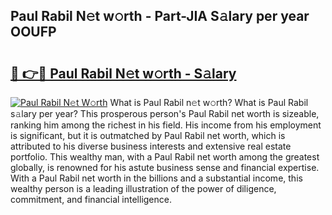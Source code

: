 ## Paul Rabil N𝚎t w𝚘rth - Part-JIA S𝚊lary per year OOUFP

# <h2><a href="http://gc0j0m.nevu.top/?p=Paul+Rabil">🔗 👉🔴 Paul Rabil N𝚎t w𝚘rth - S𝚊lary</a></h2>

[![Paul Rabil N𝚎t W𝚘rth](https://i.imgur.com/Oavwk0R.jpeg)](http://gc0j0m.nevu.top/?p=Paul+Rabil)
What is Paul Rabil n𝚎t w𝚘rth? What is Paul Rabil s𝚊lary per year?
This prosperous person's Paul Rabil net worth is sizeable, ranking him among the richest in his field. His income from his employment is significant, but it is outmatched by Paul Rabil net worth, which is attributed to his diverse business interests and extensive real estate portfolio. This wealthy man, with a Paul Rabil net worth among the greatest globally, is renowned for his astute business sense and financial expertise. With a Paul Rabil net worth in the billions and a substantial income, this wealthy person is a leading illustration of the power of diligence, commitment, and financial intelligence.
